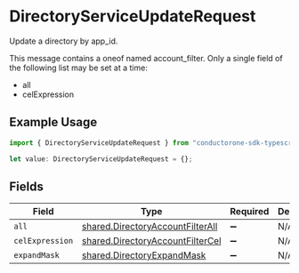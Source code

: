# DirectoryServiceUpdateRequest

Update a directory by app_id.

This message contains a oneof named account_filter. Only a single field of the following list may be set at a time:
  - all
  - celExpression


## Example Usage

```typescript
import { DirectoryServiceUpdateRequest } from "conductorone-sdk-typescript/sdk/models/shared";

let value: DirectoryServiceUpdateRequest = {};
```

## Fields

| Field                                                                                       | Type                                                                                        | Required                                                                                    | Description                                                                                 |
| ------------------------------------------------------------------------------------------- | ------------------------------------------------------------------------------------------- | ------------------------------------------------------------------------------------------- | ------------------------------------------------------------------------------------------- |
| `all`                                                                                       | [shared.DirectoryAccountFilterAll](../../../sdk/models/shared/directoryaccountfilterall.md) | :heavy_minus_sign:                                                                          | N/A                                                                                         |
| `celExpression`                                                                             | [shared.DirectoryAccountFilterCel](../../../sdk/models/shared/directoryaccountfiltercel.md) | :heavy_minus_sign:                                                                          | N/A                                                                                         |
| `expandMask`                                                                                | [shared.DirectoryExpandMask](../../../sdk/models/shared/directoryexpandmask.md)             | :heavy_minus_sign:                                                                          | N/A                                                                                         |